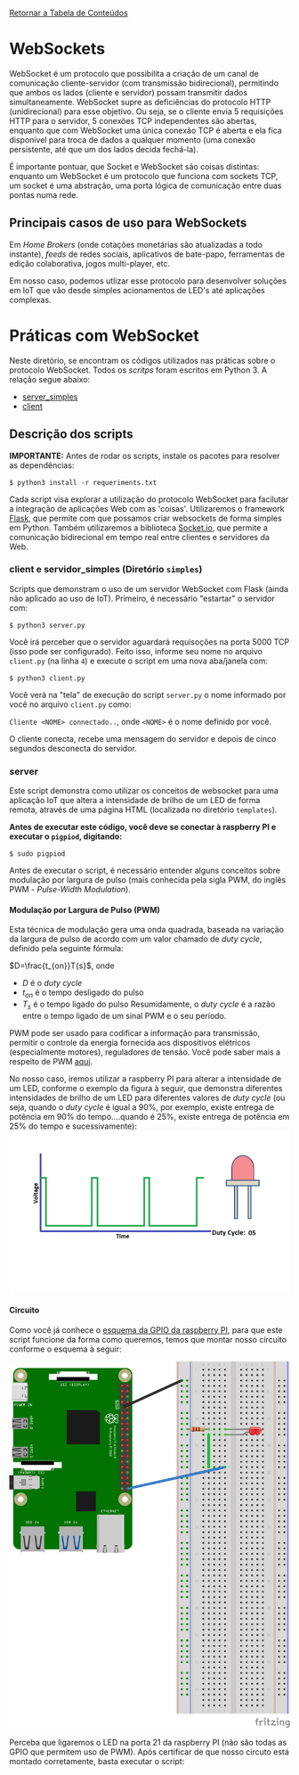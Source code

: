 [Retornar a Tabela de Conteúdos](./)
# WebSockets
WebSocket é um protocolo que possibilita a criação de um canal de comunicação cliente-servidor (com transmissão bidirecional), permitindo que ambos os lados (cliente e servidor) possam transmitir dados simultaneamente. WebSocket supre as deficiências do protocolo HTTP (unidirecional) para esse objetivo. Ou seja, se o cliente envia 5 requisições HTTP para o servidor, 5 conexões TCP independentes são abertas, enquanto que com WebSocket uma única conexão TCP é aberta e ela fica disponível para troca de dados a qualquer momento (uma conexão persistente, até que um dos lados decida fechá-la).

É importante pontuar, que Socket e WebSocket são coisas distintas: enquanto um WebSocket é um protocolo que funciona com sockets TCP, um socket é uma abstração, uma porta lógica de comunicação entre duas pontas numa rede.

## Principais casos de uso para WebSockets

Em <i>Home Brokers</i> (onde cotações monetárias são atualizadas a todo instante), <i>feeds</i> de redes sociais, aplicativos de bate-papo, ferramentas de edição colaborativa, jogos multi-player, etc.

Em nosso caso, podemos utlizar esse protocolo para desenvolver soluções em IoT que vão desde simples acionamentos de LED's até aplicações complexas.

# Práticas com WebSocket
Neste diretório, se encontram os códigos utilizados nas práticas sobre o protocolo WebSocket. Todos os <em>scritps</em> foram escritos em Python 3. A relação segue abaixo:
*   [server_simples](simples/server.py) 
*   [client](simples/client.py) 


## Descrição dos scripts
<strong>IMPORTANTE:</strong> Antes de rodar os scripts, instale os pacotes para resolver as dependências:

```
$ python3 install -r requeriments.txt 
```

Cada script visa explorar a utilização do protocolo WebSocket para facilutar a integração de aplicações Web com as 'coisas'. Utilizaremos o framework [Flask](https://flask.palletsprojects.com/), que permite com que possamos criar websockets de forma simples em Python. Também utilizaremos a biblioteca [Socket.io](https://socket.io/), que permite a comunicação bidirecional em tempo real entre clientes e servidores da Web.

### client e servidor_simples (Diretório `simples`)
Scripts que demonstram o uso de um servidor WebSocket com Flask (ainda não aplicado ao uso de IoT). Primeiro, é necessário "estartar" o servidor com:
```
$ python3 server.py 
```
Você irá perceber que o servidor aguardará requisoções na porta 5000 TCP (isso pode ser configurado). Feito isso, informe seu nome no arquivo `client.py` (na linha `4`) e execute o script em uma nova aba/janela com:
```
$ python3 client.py 
```
Você verá na "tela" de execução do script `server.py` o nome informado por você no arquivo `client.py` como:

`Cliente <NOME> connectado..`, onde `<NOME>` é o nome definido por você. 

O cliente conecta, recebe uma mensagem do servidor e depois de cinco segundos  desconecta do servidor.


### server
Este script demonstra como utilizar os conceitos de websocket para uma aplicação IoT que altera a intensidade de brilho de um LED de forma remota, através de uma página HTML (localizada no diretório `templates`).

<strong>Antes de executar este código, você deve se conectar à raspberry PI e executar o `pigpiod`, digitando:</strong>
```
$ sudo pigpiod
```
Antes de executar o script, é necessário entender alguns conceitos sobre modulação por largura de pulso (mais conhecida pela sigla PWM, do inglês PWM - <i>Pulse-Width Modulation</i>). 

#### Modulação por Largura de Pulso (PWM)
Esta técnica de modulação gera uma onda quadrada, baseada na variação da largura de pulso de acordo com um valor chamado de <i>duty cycle</i>, definido pela seguinte fórmula:

$D=\frac{t_{on}}T{s}$, onde
- $D$ é o <i>duty cycle</i>
- $t_{on}$ é o tempo desligado do pulso
- $T_{s}$ é o tempo ligado do pulso
Resumidamente, o <i>duty cycle</i> é a razão entre o tempo ligado de um sinal PWM e o seu período.

PWM pode ser usado para codificar a informação para transmissão, permitir o controle da energia fornecida aos dispositivos elétricos (especialmente motores), reguladores de tensão. Você pode saber mais a respeito de PWM [aqui](https://eltgeral.com.br/o-que-e-pwm/).

No nosso caso, iremos utilizar a raspberry PI para alterar a intensidade de um LED, conforme o exemplo da figura à seguir, que demonstra diferentes intensidades de brilho de um LED para diferentes valores de <i>duty cycle</i> (ou seja, quando o <i>duty cycle</i> é igual a 90%, por exemplo, existe entrega de potência em 90% do tempo....quando é 25%, existe entrega de potência em 25% do tempo e sucessivamente):
![pwm](PWM.gif)

#### Circuito
Como você já conhece o [esquema da GPIO da raspberry PI](https://raw.githubusercontent.com/mvscti/GTI04015-COMPUTACAO_EM_NUVEM_E_IOT_I/main/GPIO/gpio-pinout-diagram.png), para que este script funcione da forma como queremos, temos que montar nosso circuito conforme o esquema à seguir:

![esquema](esquema.png)

Perceba que ligaremos o LED na porta 21 da raspberry PI (não são todas as GPIO que permitem uso de PWM). Após certificar de que nosso circuto está montado corretamente, basta executar o script:



